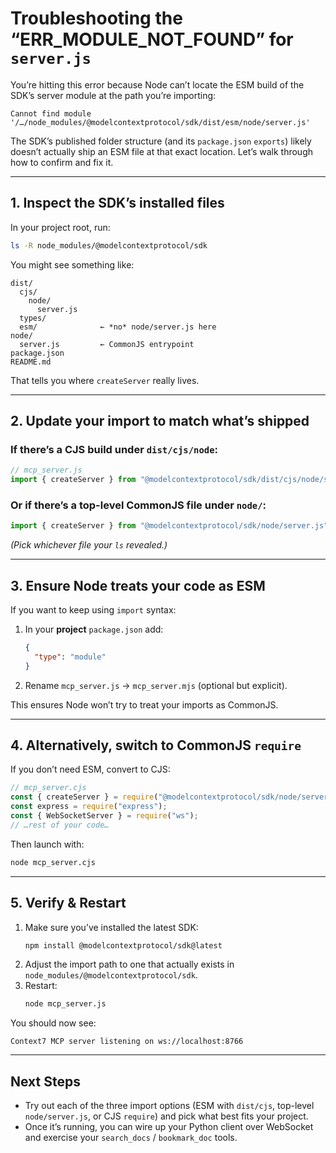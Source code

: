 # Troubleshooting the “ERR_MODULE_NOT_FOUND” for `server.js`

You’re hitting this error because Node can’t locate the ESM build of the SDK’s server module at the path you’re importing:

```
Cannot find module '/…/node_modules/@modelcontextprotocol/sdk/dist/esm/node/server.js'
```

The SDK’s published folder structure (and its `package.json` `exports`) likely doesn’t actually ship an ESM file at that exact location. Let’s walk through how to confirm and fix it.

---

## 1. Inspect the SDK’s installed files

In your project root, run:

```bash
ls -R node_modules/@modelcontextprotocol/sdk
```

You might see something like:

```
dist/
  cjs/
    node/
      server.js
  types/
  esm/              ← *no* node/server.js here
node/
  server.js         ← CommonJS entrypoint
package.json
README.md
```

That tells you where `createServer` really lives.

---

## 2. Update your import to match what’s shipped

### If there’s a CJS build under `dist/cjs/node`:

```js
// mcp_server.js
import { createServer } from "@modelcontextprotocol/sdk/dist/cjs/node/server.js";
```

### Or if there’s a top-level CommonJS file under `node/`:

```js
import { createServer } from "@modelcontextprotocol/sdk/node/server.js";
```

_(Pick whichever file your `ls` revealed.)_

---

## 3. Ensure Node treats your code as ESM

If you want to keep using `import` syntax:

1. In your **project** `package.json` add:

   ```json
   {
     "type": "module"
   }
   ```

2. Rename `mcp_server.js` → `mcp_server.mjs` (optional but explicit).

This ensures Node won’t try to treat your imports as CommonJS.

---

## 4. Alternatively, switch to CommonJS `require`

If you don’t need ESM, convert to CJS:

```js
// mcp_server.cjs
const { createServer } = require("@modelcontextprotocol/sdk/node/server.js");
const express = require("express");
const { WebSocketServer } = require("ws");
// …rest of your code…
```

Then launch with:
```bash
node mcp_server.cjs
```

---

## 5. Verify & Restart

1. Make sure you’ve installed the latest SDK:
   ```bash
   npm install @modelcontextprotocol/sdk@latest
   ```
2. Adjust the import path to one that actually exists in `node_modules/@modelcontextprotocol/sdk`.
3. Restart:
   ```bash
   node mcp_server.js
   ```

You should now see:
```
Context7 MCP server listening on ws://localhost:8766
```

---

## Next Steps

- Try out each of the three import options (ESM with `dist/cjs`, top-level `node/server.js`, or CJS `require`) and pick what best fits your project.
- Once it’s running, you can wire up your Python client over WebSocket and exercise your `search_docs` / `bookmark_doc` tools.
